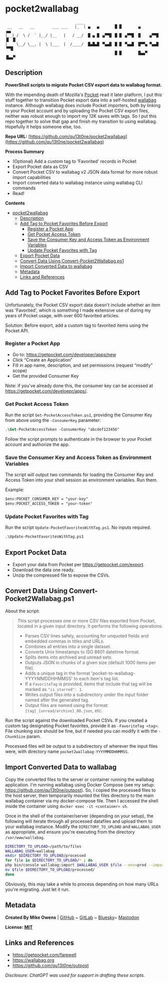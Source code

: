# pocket2wallabag

```
                                ___
 __   __   __        ___ ___   |_  | ▄   ▄       █ █       ▗▖          ▗▄▖
|__) /  \ /  ` |__/ |__   |   / __/  █ ▄ █ ▗▞▀▜▌ █ █ ▗▞▀▜▌ ▐▌   ▗▞▀▜▌ ▐▌ ▐▌
|    \__/ \__, |  \ |___  |  /____/  █▄█▄█ ▝▚▄▟▌ █ █ ▝▚▄▟▌ ▐▛▀▚▖▝▚▄▟▌  ▝▀▜▌
                                                 █ █       ▐▙▄▞▘      ▐▙▄▞▘
```

## Description

**PowerShell scripts to migrate Pocket CSV export data to wallabag format.**

With the impending death of Mozilla's [Pocket](https://getpocket.com/farewell) read it later platform, I put this stuff together to transition Pocket export data into a self-hosted [wallabag](https://wallabag.org) instance.
Although wallabag does include Pocket importers, both by linking to your Pocket account and by uploading the Pocket CSV export files, neither was robust enough to import my 12K saves with tags.
So I put this repo together to solve that gap and finish my transition to using wallabag.
Hopefully it helps someone else, too.

**Repo URL:** [https://github.com/qu13t0ne/pocket2wallabag](https://github.com/qu13t0ne/pocket2wallabag)

**Process Summary**

- (Optional) Add a custom tag to 'Favorited' records in Pocket
- Export Pocket data as CSV
- Convert Pocket CSV to wallabag v2 JSON data format for more robust import capabilities
- Import converted data to wallabag instance using wallabag CLI commands
- Read!

**Contents**

- [pocket2wallabag](#pocket2wallabag)
  - [Description](#description)
  - [Add Tag to Pocket Favorites Before Export](#add-tag-to-pocket-favorites-before-export)
    - [Register a Pocket App](#register-a-pocket-app)
    - [Get Pocket Access Token](#get-pocket-access-token)
    - [Save the Consumer Key and Access Token as Environment Variables](#save-the-consumer-key-and-access-token-as-environment-variables)
    - [Update Pocket Favorites with Tag](#update-pocket-favorites-with-tag)
  - [Export Pocket Data](#export-pocket-data)
  - [Convert Data Using Convert-Pocket2Wallabag.ps1](#convert-data-using-convert-pocket2wallabagps1)
  - [Import Converted Data to wallabag](#import-converted-data-to-wallabag)
  - [Metadata](#metadata)
  - [Links and References](#links-and-references)

## Add Tag to Pocket Favorites Before Export

Unfortunately, the Pocket CSV export data doesn't include whether an item was 'Favorited', which is something I made extensive use of during my years of Pocket usage, with over 600 favorited articles.

Solution: Before export, add a custom tag to favorited items using the Pocket API.

### Register a Pocket App

- Go to: https://getpocket.com/developer/apps/new
- Click “Create an Application”
- Fill in app name, description, and set permissions (request “modify” scope)
- Get the provided Consumer Key

Note: if you've already done this, the consumer key can be accessed at https://getpocket.com/develoepr/apps/.

### Get Pocket Access Token

Run the script `Get-PocketAccessToken.ps1`, providing the Consumer Key from above using the `-ConsumerKey` parameter:

```ps
.\Get-PocketAccessToken -ConsumerKey "abcdef123456"
```

Follow the script prompts to authenticate in the browser to your Pocket account and authorize the app.

### Save the Consumer Key and Access Token as Environment Variables

The script will output two commands for loading the Consumer Key and Access Token into your shell session as environment variables.
Run them.

Example:

```ps
$env:POCKET_CONSUMER_KEY = "your-key"
$env:POCKET_ACCESS_TOKEN = "your-token"
```

### Update Pocket Favorites with Tag

Run the script `Update-PocketFavoritesWithTag.ps1`.
No inputs required.

```ps
.\Update-PocketFavoritesWithTag.ps1
```

## Export Pocket Data

- Export your data from Pocket per https://getpocket.com/export.
- Download the data one ready.
- Unzip the compressed file to expose the CSVs.

## Convert Data Using Convert-Pocket2Wallabag.ps1

About the script:

> This script processes one or more CSV files exported from Pocket, located in a given input directory.
> It performs the following operations:
>
> - Parses CSV lines safely, accounting for unquoted fields and embedded commas in titles and URLs.
> - Combines all entries into a single dataset.
> - Converts Unix timestamps to ISO 8601 datetime format.
> - Splits items into archived and unread sets.
> - Outputs JSON in chunks of a given size (default 1000 items per file).
> - Adds a unique tag in the format 'pocket-to-wallabag-YYYYMMDDHHMMSS' to each item's tag list.
> - If a `FavoriteTag` is provided, items that include that tag will be marked as `"is_starred": 1`.
> - Writes output files into a subdirectory under the input folder named after the generated tag.
> - Output files are named using the format: `{tag}_{unread/archive}_00.json`, etc.

Run the script against the downloaded Pocket CSVs.
If you created a custom tag designating Pocket favorites, provide it as `-FavoriteTag <tag>`.
File chunking size should be fine, but if needed you can modify it with the `-ChunkSize` param.

Processed files will be output to a subdirectory of wherever the input files were, with directory name `pocket2wallabag-YYYYMMDDHHMMSS`.

## Import Converted Data to wallabag

Copy the converted files to the server or container running the wallabag application.
I'm running wallabag using Docker Compose (see my setup: https://github.com/qu13t0ne/outpost).
So, I copied the processed files to the host server, then temporarily mounted the files directory to the main wallabag container via my docker-compose file.
Then I accessed the shell inside the container using `docker exec -it <container> sh`.

Once in the shell of the container/server (depending on your setup), the following will iterate through all processed datafiles and upload them to your wallabag instance. Modify the `DIRECTORY_TO_UPLOAD` and `WALLABAG_USER` as appropriate, and ensure you're executing from the directory `/var/www/wallabag`.

```sh
DIRECTORY_TO_UPLOAD=/path/to/files
WALLABAG_USER=wallabag
mkdir $DIRECTORY_TO_UPLOAD/processed
for file in $DIRECTORY_TO_UPLOAD/* ; do
php bin/console wallabag:import $WALLABAG_USER $file --env=prod --importer=v2
mv $file $DIRECTORY_TO_UPLOAD/processed/
done
```

Obviously, this may take a while to process depending on how many URLs you're migrating.
Just let it run.

## Metadata

**Created By Mike Owens** | [GitHub](https://github.com/qu13t0ne) ~ [GitLab](https://gitlab.com/qu13t0ne) ~ [Bluesky](https://bsky.app/profile/qu13t0ne.bsky.social)~ [Mastodon](https://infosec.exchange/@qu13t0ne)

**License: [MIT](LICENSE)**

## Links and References

- https://getpocket.com/farewell
- https://wallabag.org
- https://github.com/qu13t0ne/outpost

_Disclosure: ChatGPT was used for support in drafting these scripts._
